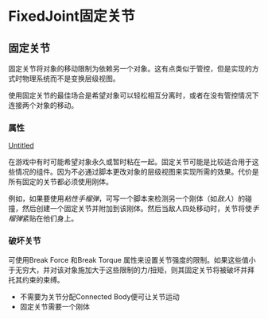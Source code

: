 # FixedJoint固定关节

## 固定关节

固定关节将对象的移动限制为依赖另一个对象。这有点类似于管控，但是实现的方式时物理系统而不是变换层级视图。

使用固定关节的最佳场合是希望对象可以轻松相互分离时，或者在没有管控情况下连接两个对象的移动。

### 属性

[Untitled](FixedJoint%E5%9B%BA%E5%AE%9A%E5%85%B3%E8%8A%82%209afcdfb1bf394d5b8e5be40fd9277e55/Untitled%20Database%2002f87ff4728a400aabc6ce7193ed4f7d.csv)

在游戏中有时可能希望对象永久或暂时粘在一起。固定关节可能是比较适合用于这些情况的组件。因为不必通过脚本更改对象的层级视图来实现所需的效果。代价是所有固定的关节都必须使用刚体。

例如，如果要使用*粘性手榴弹*，可写一个脚本来检测另一个刚体（如*敌人*）的碰撞，然后创建一个固定关节并附加到该刚体。然后当敌人四处移动时，关节将使*手榴弹*紧贴在他们身上。

### 破坏关节

可使用Break Force 和Break Torque 属性来设置关节强度的限制。如果这些值小于无穷大，并对该对象施加大于这些限制的力/扭矩，则其固定关节将被破坏并拜托其约束的束缚。

- 不需要为关节分配Connected Body便可让关节运动
- 固定关节需要一个刚体
